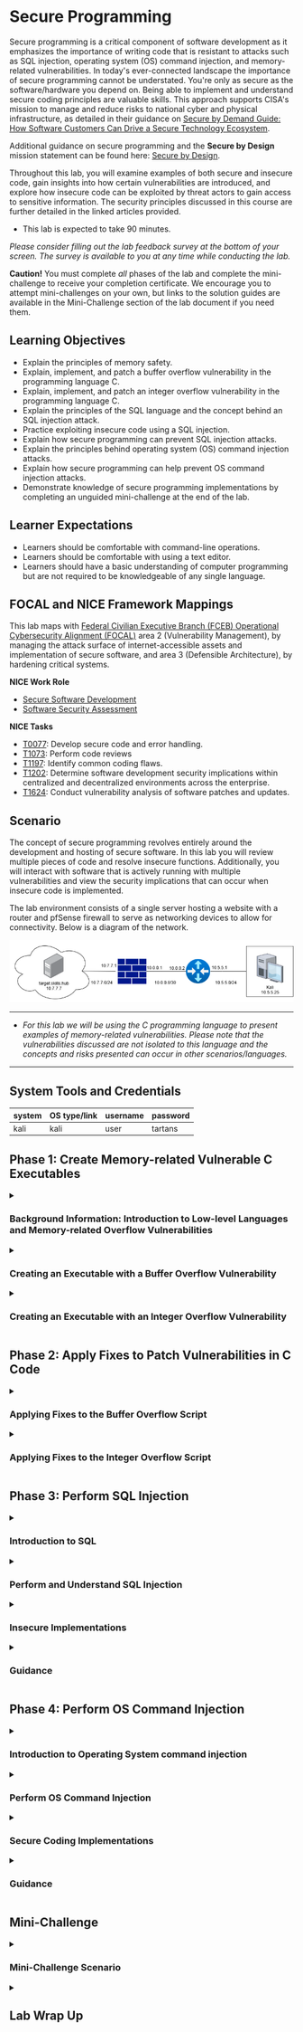 # Secure Programming

Secure programming is a critical component of software development as it emphasizes the importance of writing code that is resistant to attacks such as SQL injection, operating system (OS) command injection, and memory-related vulnerabilities. In today's ever-connected landscape the importance of secure programming cannot be understated. You're only as secure as the software/hardware you depend on. Being able to implement and understand secure coding principles are valuable skills. This approach supports CISA's mission to manage and reduce risks to national cyber and physical infrastructure, as detailed in their guidance on <a href="https://www.cisa.gov/resources-tools/resources/secure-demand-guide" target="_blank">Secure by Demand Guide: How Software Customers Can Drive a Secure Technology Ecosystem</a>.

Additional guidance on secure programming and the **Secure by Design** mission statement can be found here: <a href="https://www.cisa.gov/securebydesign" target="_blank">Secure by Design</a>.

Throughout this lab, you will examine examples of both secure and insecure code, gain insights into how certain vulnerabilities are introduced, and explore how insecure code can be exploited by threat actors to gain access to sensitive information. The security principles discussed in this course are further detailed in the linked articles provided.

- This lab is expected to take 90 minutes.

*Please consider filling out the lab feedback survey at the bottom of your screen. The survey is available to you at any time while conducting the lab.*

**Caution!** You must complete _all_ phases of the lab and complete the mini-challenge to receive your completion certificate. We encourage you to attempt mini-challenges on your own, but links to the solution guides are available in the Mini-Challenge section of the lab document if you need them.

## Learning Objectives

- Explain the principles of memory safety.
- Explain, implement, and patch a buffer overflow vulnerability in the programming language C.
- Explain, implement, and patch an integer overflow vulnerability in the programming language C.
- Explain the principles of the SQL language and the concept behind an SQL injection attack.
- Practice exploiting insecure code using a SQL injection.
- Explain how secure programming can prevent SQL injection attacks.
- Explain the principles behind operating system (OS) command injection attacks.
- Explain how secure programming can help prevent OS command injection attacks.
- Demonstrate knowledge of secure programming implementations by completing an unguided mini-challenge at the end of the lab.

## Learner Expectations

- Learners should be comfortable with command-line operations.
- Learners should be comfortable with using a text editor.
- Learners should have a basic understanding of computer programming but are not required to be knowledgeable of any single language.

## FOCAL and NICE Framework Mappings

This lab maps with <a href="https://www.cisa.gov/resources-tools/resources/federal-civilian-executive-branch-fceb-operational-cybersecurity-alignment-focal-plan" target="_blank">Federal Civilian Executive Branch (FCEB) Operational Cybersecurity Alignment (FOCAL)</a> area 2 (Vulnerability Management), by managing the attack surface of internet-accessible assets and implementation of secure software, and area 3 (Defensible Architecture), by hardening critical systems.

**NICE Work Role**

- <a href="https://niccs.cisa.gov/workforce-development/nice-framework" target="_blank">Secure Software Development</a>
- <a href="https://niccs.cisa.gov/workforce-development/nice-framework" target="_blank">Software Security Assessment</a>

**NICE Tasks**

- <a href="https://niccs.cisa.gov/workforce-development/nice-framework" target="_blank">T0077</a>: Develop secure code and error handling.
- <a href="https://niccs.cisa.gov/workforce-development/nice-framework" target="_blank">T1073</a>: Perform code reviews
- <a href="https://niccs.cisa.gov/workforce-development/nice-framework" target="_blank">T1197</a>: Identify common coding flaws.
- <a href="https://niccs.cisa.gov/workforce-development/nice-framework" target="_blank">T1202</a>: Determine software development security implications within centralized and decentralized environments across the enterprise.
- <a href="https://niccs.cisa.gov/workforce-development/nice-framework" target="_blank">T1624</a>: Conduct vulnerability analysis of software patches and updates.

<!-- cut -->

## Scenario

The concept of secure programming revolves entirely around the development and hosting of secure software. In this lab you will review multiple pieces of code and resolve insecure functions. Additionally, you will interact with software that is actively running with multiple vulnerabilities and view the security implications that can occur when insecure code is implemented.

The lab environment consists of a single server hosting a website with a router and pfSense firewall to serve as networking devices to allow for connectivity. Below is a diagram of the network.

![Secure Programming lab network diagram](./img/networkdiagram.png)

---

- _For this lab we will be using the C programming language to present examples of memory-related vulnerabilities. Please note that the vulnerabilities discussed are not isolated to this language and the concepts and risks presented can occur in other scenarios/languages._</div>

---

## System Tools and Credentials

| system | OS type/link |  username | password |
|--------|---------|-----------|----------|
| kali | kali | user | tartans|


## Phase 1: Create Memory-related Vulnerable C Executables


<details>
<summary>
<h3>Background Information: Introduction to Low-level Languages and Memory-related Overflow Vulnerabilities</h3>
</summary>
<p>

The next few sections will explain the core concepts of programming and the types of memory-related vulnerabilities before beginning the hands-on portion of the lab. You may skip these sections if you are already familiar with low-level programming languages and overflow-type vulnerabilities. The average read time for these sections is 10 minutes or less.

| &#128270; INFORMATION |
|---|

A low-level programming language is a type of programming language that provides `minimal abstraction` from a computer's hardware/architecture. This means that the code is written in a way that is not easily understood when read. This is because the syntax of the language is written in a way that closely resembles assembly or machine code. Commands or functions in low-level languages are structurally similar to the processor's instructions, which helps provide efficient processing. Because of this, some languages offer the ability to control and/or manipulate the underlying computer's hardware and resources during execution.

A key difference between low-level and high-level languages is their innate ability to manage machine memory during execution. Due to how low-level language code is processed and executed, it makes the developer responsible for memory management. This is a major contributing factor to how memory vulnerabilities are created and present in modern-day technologies.

The low-level programming language we will be using is the language of C. It was created in 1972 to support the development of operating systems and embedded systems. Despite it being created over 40 years ago, C is still widely used by developers as it has a rich ecosystem of operators and functions.

Because developers oversee managing an application's memory during execution, memory allocation can be optimized and precise. This also introduces the possibility of "bad code" that mismanages memory and creates vulnerabilities in software.

The two memory-related vulnerabilities covered in this lab are:

1. Buffer Overflow
2. Integer Overflow

<h4>Buffer Overflow Basics</h4>

| &#128270; INFORMATION |
|---|

A buffer overflow vulnerability takes advantage of how a program's buffer allocation is handled during execution to generate unexpected behavior.

In C, the buffer can be expressed as a continuous block of temporary storage for data that is processed by the program or script. During execution, various data types can be put into the buffer for temporary storage before being moved elsewhere.

In most programming languages, you will declare and use variables. Variables can hold a vast array of datatypes including, but not limited to, integers, strings, and lists.

To help explain it, here is a modern-day analogy:

Think of a buffer like a cup and data as water. The cup can hold water, but if you try to pour more water into the cup than it can hold, the water will overflow and spill onto the table. In C, when data "spills" out of a buffer, it can overwrite other important data in memory. 

Often the data that's being written is a variable used in the program and stored in the buffer. When variables are declared in C, they are usually declared with a value that declares its intended size and therefore how much data it should store in the buffer.

For example, the code `char name[10];` would create a variable named `name` with a `string` data type with an allocated size of 10 characters as indicated by the `[10]`. 

If you were to enter a string for the name variable that is greater than 10 characters, without any checks or protections in place, this would cause a buffer overflow due to the program trying to store more data than was allocated when initialized.

We mentioned briefly before that the buffer is a continuous block of data and it stores data during execution. Because of this, when a variable attempts to store more data than it is allocated, the data overflows and is attempted to be stored in the variable/location next to the one it was originally allocated. This is how a buffer overflow is performed.  

The structure of the buffer is unknown to attackers, and so the outcome of a successful buffer overflow attack cannot always be predicted. For example, say the location next to the one being attacked stores a return address and it is overwritten by a buffer overflow. This would cause the program to crash. 

When a buffer overflow occurs, there are a few possible outcomes:

1. A program crash
2. An unexpected behavior
3. A vulnerability that provides a method for exploitation and exposes sensitive data 

The very first Internet distributed malware, the <a href="https://en.wikipedia.org/wiki/Morris_worm" target="_blank">Morris Worm</a>, utilized a buffer overflow vulnerability. Other Common Vulnerabilities and Exposures (CVEs) involving buffer overflows can be viewed <a href="https://www.cve.org/CVERecord/SearchResults?query=buffer+overflow" target="_blank">here</a> and an advisory on buffer overflow attacks can be found <a href="https://www.cisa.gov/resources-tools/resources/secure-design-alert-eliminating-buffer-overflow-vulnerabilities" target="_blank">here</a>.


<h4>Integer Overflow</h4>

| &#128270; INFORMATION |
|---|

Integer overflow vulnerabilities are similar to buffer overflows but are implemented and possible for different reasons. 

When variables are initialized they are also declared with a specific data type, telling the program what type of data to store. Because of C's ability to allow for granular control of data, there are different datatypes that can be leveraged based on the size and type of data being stored. If a developer is trying to be memory-efficient, they would want to use the lowest sized data-type possible for any given scenario and reduce the overall amount of data being processed.

To help elaborate, if you had a program that acted as a calculator and another that acted as a clock, you wouldn’t want to use the same datatypes to store each type of data. A calculator could create an infinite set of small and large numbers, both positive and negative. A digital clock has a finite set of possible time values of maximum known sizes. Even if the current time was stored and calculated as seconds, the maximum size number the clock would need to be able to store is 86,400 for any given day.

So what happens when the value assigned to an integer-based variable surpasses or is outside the available range that is tied to that variable's datatype? That's when an integer overflow occurs.

For example, the code `int value = 10;` would create a variable named `value` with an `int` (integer) data type. An `int` indicates that the variable will be holding a whole number, with the numerical value of `10` being assigned to it. The default `int` datatype has a minimum and maximum value that can be assigned to it, ranging from `-2,147,483,648` to `2,147,483,647`, which corresponds to 2<sup>32</sup> bits in size. 

Let's say we attempt to assign the value `2,147,483,648` to that `int` datatype. Instead of throwing an error, the value will loop around to the opposite end of its range. In this example, if we were to print the value of the variable `value`, it would present the value `-2,147,483,648`.

This is the basis of an integer overflow, and it can produce issues similar to those generated from a buffer overflow. An example of a recent critical vulnerability due to integer overflows can be viewed <a href="https://www.cve.org/CVERecord?id=CVE-2024-8932" target="_blank">here</a>

These are only some of the vulnerabilities that can be present when creating programs, and many exploits have been known to originate from these simple concepts. Whenever creating code, the developer must always be conscientious of how others might try to take advantage of their programs and implement security measures to protect against such attempts.

</p>
</details>


<details>
<summary>
<h3>Creating an Executable with a Buffer Overflow Vulnerability</h3>
</summary>
<p>

1. Open the `kali` system console and login with the username `user` and the password `tartans`. Once logged in, double-click the Firefox icon from the Desktop.

2. (**kali**, **Firefox**) In Firefox, browse to the URL `https://skills.hub`. NOTE: If you see the page stating that the server is starting up, please a wait a minute or two for the site to initialize and refresh the page. 

3. (**kali**, **Firefox**) Once the page has loaded you should see a welcome page. In the navigation bar at the top, you will see a tab labeled `Hosted Files`. Click on it. You will find the files `buffer_overflow.c` and `integer_overflow.c` available for download. Click and download both. 

![Skills Hub Hosted Files](./img/s04-image1.png)

4. (**kali**) Minimize Firefox and open the Terminal by double-clicking the Terminal-Emulator icon from the Desktop.

5. (**kali**, **Terminal**) We will now move the downloaded files to the Desktop and then move to the Desktop directory. This can be done by running the following commands:

```bash 
mv /home/user/Downloads/*.c /home/user/Desktop/ 
```

The lab directions will use the text editor `VS Code`, or Visual Studio Code, to edit the C files. VS Code assists by highlighting potential errors and automation to make writing code easier. However, you are welcome to use any other editor currently available in the environment. 

6. (**kali**) Open VS Code by double-clicking the Visual Studio Code icon from the Desktop.

![VS Code screen](./img/s04-image2.png)

7. (**kali**, **VS Code**) We will be opening the directory `Desktop` in VS Code as that is where the files we will be editing will be located. You can do this by clicking on the `Open Folder` link currently showing on the open page, selecting the Desktop, and clicking `Select`. You could also click on the `File` tab in the taskbar at the top, and then select `Desktop`.

![Open Folder Desktop](./img/s04-image3.png)

*Note: If prompted whether or not to trust the authors of the files, choose `Yes, I trust the authors`*

8. (**kali**, **VS Code**) You should see the two downloaded files will now be present in the box located on the left of VS Code. Click on the file `buffer_overflow.c`.

![buffer_overflow.c - Desktop - VS Code](./img/s04-image4.png)

*Note that the directory structure is visible in the pane on the left, while the specific file being viewed is visible on the right. You can switch between files using the Explorer pane and each file viewed will receive its own tab on the right.*

You will be writing code to complete, compile, and execute this program file. The goal of the program is to prompt the user to enter the password for the user `Admin`. When entered, the program will check if the password entered matches the correct password that is stored. Its response will change depending on that comparison. You can enter each line/section as you go or copy the entire code block provided after step 13.

9.  (**kali**, **VS Code**, **buffer_overflow.c** ) On line 5 where the variable `password` is declared, insert the number 10 into the empty brackets. This will initialize the variable so that its size is allocated to store 10 characters. 
    
```c
char password[10]; 
```

10. (**kali**, **VS Code**, **buffer_overflow.c** ) On line 6 where the variable `correct_password` is declared, we will be writing the string to be stored as the correct password. Enter the string `password` where the empty quotes are(`""`).

```c
char correct_password[] = "password";
```

11.  (**kali**, **VS Code**, **buffer_overflow.c** ) On line 9 we will insert a print statement that will output a string to the user prompting them to enter the password for the user `Admin`.
 
```c
printf("Enter Admin password: ");
```

*Note that the line above should be indented once to line up with the text above it. VS Code may try to be helpful here by adding the closing double quotation mark and parenthesis, saving you a few keystrokes and ensuring you don't forget to add them.

12.  (**kali**, **VS Code**, **buffer_overflow.c** ) On line 10 we will insert a function that when executed will wait for the user to enter data. This will capture the input the user enters as the password and assign it to the variable `password`.

```c
scanf("%s", password);
```

*Note: Add an additional empty line below to separate this line from the line beginning with `if (strcmp`*

On line 12, there is an `if` statement that is being used to compare the values of the variables `password` and `correct_password`. If the user entered the correct matching password, it would execute the code assigning the value of `1` to the variable `is_authenticated`. If they do not match then it continues executing the script while ignoring that code block.

13.   (**kali**, **VS Code**, **buffer_overflow.c** ) on line 16, we will create an if-else statement that will check the value of the variable `is_authenticated`, which means that it is checking if the user entered the correct password or not. It will check the value of `is_authenticated` and if it has the value `0`, meaning authentication failed, it will print the response `Access denied`. If the value of `is_authenticated` is anything other than `0`, implying (but not guaranteeing) `1`, it will print the response `Access granted`. 

*Note that VS Code will again try to be helpful and allow you to autofill the variable name `is_authenticated` based on its previous use. It will also attempt to automatically indent where indentation is expected.*

```c
if (is_authenticated) {
    printf("Access granted!\n");
} else {
    printf("Access denied.\n");
}
```


When completed, your script should match what is shown below:

```c
#include <stdio.h>
#include <string.h>

int main() {
    char password[10];
    char correct_password[] = "password";
    int is_authenticated = 0;

    printf("Enter Admin password: ");
    scanf("%s", password);

    if (strcmp(correct_password,password) == 0) {
        is_authenticated = 1;
    }

    if (is_authenticated) {
        printf("Access granted!\n");
    } else {
        printf("Access denied.\n");
    }

    return 0;
}
```

14.  (**kali**, **VS Code**, **buffer_overflow.c** ) Click `File` from the top menu bar, then click `Save` to save your changes. 

15.  (**kali**, **Terminal** ) Back in the open Terminal, you should still be located in the `Desktop` directory. Next you will compile the C program into an executable file with the name `buffer_vuln`. This can be done with the following bash command:

```bash
gcc -o buffer_vuln buffer_overflow.c
```

| &#128270; INFORMATION |
|---|
|_The gcc (GNU Compiler Collection) tool compiles .c files by transforming the written C code into machine code. This process includes multiple stages, including preprocessing, compilation, assembly, and linking, which ultimately ends with the production of an executable file that can be run on the target system. This process allows programmers to convert source code into a format that the computer's hardware can understand and execute._</div>_ |

If your code has any errors that prevent it from being compiled, the output will point you to the issue and line of the error.

![Output of previous command](./img/s04-image5.png)

On the Desktop, you should now see the file `buffer_vuln`.

![buffer_vuln Desktop icon](./img/s04-image6.png)

16.   (**kali**, **Terminal** ) We will now run the new executable to see how it behaves. Run the executable with the command: 

```bash
./buffer_vuln
```

17.  (**kali**, **Terminal** ) You should see a prompt asking you to enter a password for the user `Admin`, which matches what we wrote into the program. Enter the password `testing`. You should get a response that it failed, which is correct behavior. Re-run the executable and this time enter the correct password, `password`. You should see that it succeeds, which again is correct behavior. 

![Enter Admin Password](./img/s04-image7.png)

Now we'll run it again, but this time with the intention of trying to perform a Buffer Overflow to see how it responds. 

18.  (**kali**, **Terminal** ) Run the executable and when prompted, enter the string: `aaaaaaaaaaaa` (Note that you are entering 12 characters, though the string entered does not matter). Despite this not being the accepted password, you should see that it succeeds, and access is granted.

![Enter Admin Password Access Granted](./img/s04-image8.png)

We mentioned before that C stores data in the buffer and a buffer overflow attempts to write more data than allocated into a variable to write the data into the location next to it.

Let's walk through the problem:

 - In this script, the data input by the user is intended for the variable `password` which has been allocated a maximum size of 10 characters.
 - In the next line, the variable `is_authenticated` is declared and assigned the value 0.
   - The value that is stored in this variable is intended to reference to whether or not the correct password was entered.
   - If the wrong password is entered, the value remains 0.
   - If the correct password is entered, the value is changed to a 1.
 - The `if` statement at line 16 plainly states "If the value is 0, password authentication failed. If it's any other value, the password authentication passes" because, in theory, the value should not change unless the password was correct. 

However, a vulnerability exists due to the functionality used to read the user's input, combined with the fact that there are no safeguards to check whether the input was valid, i.e. a 10-character, maximum-length string.


The function `scanf` can be useful, but it can be less secure than other functions available because it does not check the size of the input against the allocated size of the variable it is writing to by default. This is a bad practice and should be corrected.

Due to how C structures its buffer during execution, it turns out that the variable `is_authenticated` is located next to the variable `password`. When the buffer overflow occurs the excess data that can't be stored in `password` "leaks" and is written into the location of the variable `is_authenticated`. As the script continues its execution, the value of `is_authenticated` is altered. Since the authentication check in the script is only checking if the value of `is_authenticated` is not 0, the authentication check passes. This is just a small example of how insecure code can lead to larger vulnerabilities and risks to the underlying platforms and systems.

To help explain the process occurring above, we will add a print statement at the end of the script to have the program show what is happening to the `is_authenticated` variable. 

19. (**kali**, **VS Code**, **buffer_overflow.c** ) Insert the following print statement **after** the if-else statement, but **before** the return statement.

```c
printf("\nis_authenticated value: %d\n", is_authenticated);
```

The updated script should look like this

```c
#include <stdio.h>
#include <string.h>

int main() {
    char password[10];
    char correct_password[] = "password";
    int is_authenticated = 0;

    printf("Enter Admin password: ");
    scanf("%s", password);

    if (strcmp(correct_password,password) == 0) {
        is_authenticated = 1;
    }

    if (is_authenticated) {
        printf("Access granted!\n");
    } else {
        printf("Access denied.\n");
    }

    printf("\nis_authenticated value: %d\n", is_authenticated);

    return 0;
}
```

20. (**kali**, **Terminal** ) Go back to terminal and run the following command to compile the executable.

```bash
gcc -o buffer_auth_chk buffer_overflow.c
```

21.  (**kali**, **Terminal** ) Now run the new executable

```bash
./buffer_auth_chk
```

When it prompts for the password, use the same format as before: 12 characters but the characters chosen do not matter. 

In the output, you should see the newly created print line and the value that is printed is a larger than expected positive number. This is the outcome of the buffer overflow vulnerability. Why does this value cause the check to pass? This occurs due to how the if statement is performing the check.

The `if` statement at line 16 performs a basic check on the value of the variable `is_authenticated`, but due to how numbers are processed, this if statement can pass on incorrect values. 

An if statements basic functionality is to check a condition and return a Boolean value (True or False). If the condition returns *True*, it executes the associated code block, but if returns *False*, then it skips it. 

In most programming languages, the number `0` is interpretted as the Boolean value `False` with the value `1` read as the Boolean value `True`. This is also valid in C, although the caveat to that is that in C,  **any number other than 0 is read as the Boolean value True**. 

So the if statement is checking for the value of `is_authenticated` and so if the value is 0, the password authentication fails, but if it's any other number, it passes.

1.  (**kali**, **VS Code**, **buffer_overflow.c** ) Comment out the print line you just implemented in the `buffer_overflow.c` as it will not be required moving forward. You can comment it out by putting the characters `//` at the front of the line. It would look like this:

```c
//printf("\nis_authenticated value: %d\n", is_authenticated);
```

We'll return to this code and fix the insecurities in the next phase.

</p>
</details>


<details>
<summary>
<h3>Creating an Executable with an Integer Overflow Vulnerability</h3>
</summary>
<p>

1. (**kali**, **VS Code**) Now we will begin working with the other C script you downloaded. Click on the file `integer_overflow.c` from the Explorer pane on the left side of VS Code.

You will write code to complete, compile, and execute this file. When completed, this script will simulate selling tickets to a concert. The user will enter the number of tickets they want and then it will output the final cost. 


2. (**kali**, **VS Code**, **integer_overflow.c** ) On line 12, we will insert a function that will wait for the user to enter data. This will capture the input the user enters as the number of tickets to purchase and assign it to the variable `num_tickets`. Please insert the following into the code file:

```c
scanf("%d", &num_tickets);
```

3. (**kali**, **VS Code**, **integer_overflow.c** ) On line 14, we will insert a line that will assign the value `1250` to the variable `price_per_ticket` as it is indicated in the print statement. 

```c
price_per_ticket = 1250;
```

*Note: Add an additional empty line below to separate this line from the line below.

4. (**kali**, **VS Code**, **integer_overflow.c** ) On line 16, we will insert a line that will multiply the variable `num_tickets` and `price_per_ticket`, which will calculate the total cost of the purchase and assign the value to the variable `total_cost`. 

```c
total_cost = num_tickets * price_per_ticket;
```

*Note: Add an additional empty line below to separate this line from the line below.

When completed, your script should match what is shown below:

```c
#include <stdio.h>
#include <limits.h>

int main() {
    int num_tickets;
    int price_per_ticket;
    int total_cost;

    printf("Hello, we are selling tickets for the upcoming private concert.\n");
    printf("We currently have tickets available and they are priced at $1250.\n");
    printf("How many would you like to buy? ");
    scanf("%d", &num_tickets);
    
    price_per_ticket = 1250;

    total_cost = num_tickets * price_per_ticket;

    printf("Your total cost today comes out to:\t$%d\n", total_cost);
    return 0;
}
```

5. (**kali**, **VS Code**, **integer_overflow.c** ) Click `File` from the top menu bar, then click `Save` to save your changes.

6. (**kali**, **Terminal** ) Back in the open Terminal, you should still be working in the `Desktop` directory. We will compile the C program using the same method as before, but this time with the name `integer_vuln`. This can be done with the following bash command

```bash
gcc -o integer_vuln integer_overflow.c
```

7. (**kali**, **Terminal** ) You should now see the file `integer_vuln` on the Desktop. Run the executable with the command:

```bash
./integer_vuln
```

8. You should see multiple lines printed explaining tickets are for sale and they are priced at $1250 each. You should be prompted to enter the number of tickets you want to purchase, enter the value `5`. You should get a response that the total comes out to $6250, which is correct.

![Results of running ./integer_vuln](./img/s04-image9.png)

9. Now let's run it again, but with the intention of causing an integer overflow. Run the executable and when prompted, enter the amount `999999999999999` (fifteen 9's).
You should see that the response will state that the total cost is `$-1,858,274,530`. 

![Results of ./integer_vuln after integer overflow](./img/s04-image29.png)

| &#128736; Roll Over Concept |
|---|
|_We discussed before that there are different datatypes available in C, and each datatype can hold a specified amount of data. When the variable is given a value that surpasses the amount it can hold signified by its datatype, the value "rolls over". To better understand, let's go over how a "roll over" could occur to an int data type._|

![C Int Data Type values](./img/s04_c_int_roll_over.png)

The above diagram represents the range of values that a C integer data type can hold. The range goes from the negative value of `-2,147,483,648` to the positive value of `2,147,483,647`. 

Now, say we created the variable `counter` as an int data type and assigned it the max positive int value `2147483647`. The "roll over" would occur if we tried to add to the variable `counter` as it would be trying to assign a value to the variable that is higher than the int data type can hold. So if we were to add 1 and print the `counter` variables value, the output would print the value `-2147483648`. 

Here is the C code if you would like to test it yourself.

```c
#include <stdio.h>
#include <limits.h>

int main() {
    int counter = 2147483647;
    printf("Counter Value: %d\n",counter);
    counter += 1;
    printf("New Counter Value: %d\n",counter);

    return 0;
}
```

   1. Save the code to a file named: `int-roll-over.c`, 
   2. Compile with the bash command: `gcc -o int_roll_over int-roll-over.c`
   3. Run the newly created executable with the bash command: `./int_roll_over`

The above example showed how the 'roll over' concept works on the int data type, but a roll over can occur to any integer data type because they each have their own range. <a href="https://www.gnu.org/software/gnu-c-manual/gnu-c-manual.html#Data-Types" target="_blank">Here is the official C documentation</a> that lists the range of values for all C integer data types.


In the script we just ran, we declared the variables `num_tickets`, `price_per_ticket`, and `total_cost` as type `int`. The minimum and maximum value an int can hold ranges from `-2,147,483,648` to `2,147,483,647`. Because of this, when we entered a number outside of the accepted range it rolled over. The value that was assigned to `num_tickets` was about -1,530,494,977 after rolling over several times (over 116,000 times to be exact). That value then manipulated what the final cost would be, resulting in yet another negative number due to it also rolling numerous times. 

This is a basic example of how an integer overflow vulnerability can be leveraged to create a response that was not intended. 

Once again, we'll return to this code and fix the insecurities in the next phase.

#### Grading Check

(**kali**, **Firefox**) To check your work, browse to the grading page at `https://skills.hub/lab/tasks` or `(https://10.5.5.5/lab/tasks)`. Click the `Submit/Re-Grade Tasks` button to trigger the grading checks. Refresh the results after a few moments to see your results.

These two checks will verify that you were able to successfully complete the C programs and compile them with the vulnerabilities present.

![Grading page tasks](./img/s04-image14.png)

Grading Check 1: Finish, compile, and execute a C program that has a buffer overflow vulnerability present. (C executable should be named 'buffer_vuln' and in the directory '/home/user/Desktop')
 - Additional code was inserted correctly to finish script.
 - Script was compiled and written as "buffer_vuln" and is present on the Desktop.

Grading Check 2: Finish, compile, and execute a C program that has an integer overflow vulnerability present. (C executable should be named 'integer_vuln' and in the directory '/home/user/Desktop')
 - Provided code was inserted correctly to finish script.
 - Script was compiled and written as "integer_vuln" and is present on the Desktop.

`Copy the token or flag strings to the corresponding question submission field to receive credit.`

`You should complete all phase 1 tasks before moving on to phase 2.`

</p>
</details>


## Phase 2: Apply Fixes to Patch Vulnerabilities in C Code

<details>
<summary>
<h3>Applying Fixes to the Buffer Overflow Script</h3>
</summary>
<p>

1. (**kali**, **VS Code**) With VS Code still open, re-open the file buffer_overflow.c.
   
2. (**kali**, **VS Code**, **buffer_overflow.c** ) On line 10 where the `scanf` function is, we will replace it with the line below. This will change the functionality so that instead of reading all data entered, it will read up to the max amount of data that was allocated to the password variable.

```c
fgets(password, sizeof(password), stdin);
```

3. (**kali**, **VS Code**, **buffer_overflow.c** ) On line 11, we will add the following line that will remove the ending newline character. This is added because the `fgets` function adds a newline character (`\n`) to the end of the data read in. Additionally our `correct_password` doesn't end with a newline character, so we will need to remove it to ensure a correct comparison is performed.

```c
password[strcspn(password, "\n")] = 0;
```

When completed, your code should look like this:

```c
#include <stdio.h>
#include <string.h>

int main() {
    char password[10];
    char correct_password[] = "password";
    int is_authenticated = 0;

    printf("Enter Admin password: ");
    fgets(password, sizeof(password), stdin);
    password[strcspn(password, "\n")] = 0;

    if (strcmp(correct_password,password) == 0) {
        is_authenticated = 1;
    }

    if (is_authenticated) {
        printf("Access granted!\n");
    } else {
        printf("Access denied.\n");
    }
    
    //printf("\nis_authenticated value: %d\n", is_authenticated);

    return 0;
}
```

3. (**kali**, **VS Code**, **buffer_overflow.c** ) Save the updates to your file as before.

4. (**kali**, **Terminal** ) Back in the open Terminal, you should still be working in the `Desktop` directory. Re-compile the C program but change the output file name to `buffer_patched`. This can be done with the following bash command:

```bash
gcc -o buffer_patched buffer_overflow.c
```

5. (**kali**, **Terminal** ) You should now see the file `buffer_patched`. We will now run it to see how it acts. Run the executable with the command:

```bash
./buffer_patched
```

6. (**kali**, **Terminal** ) You can test the program with the correct and incorrect passwords to see that the basic functionality has not changed. Next, try to enter the same value that we used previously to create the buffer overflow, `aaaaaaaaaaaa`.

![Result of running command with correct and incorrect password](./img/s04-image11.png)

You should see the response is now `Access denied`. 

If you would like to test the new code and view the value of `is_authenticated`. Follow these steps: 
   1.  Uncomment the last print line in `buffer_overflow.c`
   2. Compile using the bash command: `gcc -o buffer_auth_check buffer_overflow.c`
   3. Run executable with the bash command: `./buffer_auth_check`

</p>
</details>

<details>
<summary>
<h3>Applying Fixes to the Integer Overflow Script</h3>
</summary>
<p>

1. (**kali**, **VS Code**) With VS Code still open, re-open the file integer_overflow.c.

2. (**kali**, **VS Code**, **integer_overflow.c** ) On line 16, we will be inserting an `if` statement that does some calculations to check if the number entered is a valid number that can be assigned to an int datatype.

```c
if (price_per_ticket > INT_MAX / num_tickets) {
    int maxTickets = INT_MAX / price_per_ticket;
    printf("Too many tickets entered. Max number of tickets that can be bought at once is %d",maxTickets-1);
    return 0;
}
```

Your script should look like this

```c
#include <stdio.h>
#include <limits.h>

int main() {
    int num_tickets;
    int price_per_ticket;
    int total_cost;

    printf("Hello!\nWe are selling tickets for the upcoming private concert.\n");
    printf("Tickets are currently priced at $1000000 a ticket.\n\n");
    printf("How many would you like to buy?\n");
    scanf("%d", &num_tickets);

    price_per_ticket = 1250;

    if (price_per_ticket > INT_MAX / num_tickets) {
        int maxTickets = INT_MAX / price_per_ticket;
        printf("Too many tickets entered. Max number of tickets that can be bought at once is %d",maxTickets-1);
        return 0;
    }
    total_cost = num_tickets * price_per_ticket;
    
    printf("\nYour total cost today comes out to:\t$%u\n", total_cost);
    return 0;
}
```

The variable `INT_MAX` is a constant that is available in C and holds the max value that an int datatype can hold. In the `if` statement's condition, we are checking if the price per ticket is greater than the value returned by dividing INT_MAX by the entered number of tickets. By doing this, we are effectively doing the opposite of calculating the total. 

If the result of that division is a number greater than 1250, then that means the result of multiplying the entered tickets by the price would create an integer overflow. 

The code within the `if` statement will then calculate the max number of tickets a user can purchase and still have the total cost be a valid int value. From there, it will print a statement to the user stating that too many tickets were entered and tell them the max number of tickets that can be purchased. Afterwards, it will exit.

3. (**kali**, **VS Code**, **integer_overflow.c** ) Save the updates to your file as before.

4. (**kali**, **Terminal**) Re-compile the C program, but output it with the name `integer_patched`. This can be done with the following bash command:

```bash
gcc -o integer_patched integer_overflow.c
```

5. (**kali**, **Terminal**) `integer_patched` will now be present on the Desktop. Run the executable with the command: 

```bash
./integer_patched
```

6. (**kali**, **Terminal**) You can test it with different values and see that the basic functionality has not changed. Try to enter the same value we entered previously to trigger the integer overflow, `999999999999999`.

![Result of running ./integer_patched](./img/s04-image12.png)

You should see that it now responds with the new response stating that too many tickets have been entered and states the maximum number of tickets that can be purchased. The safeguards we implemented now help in preventing an integer overflow vulnerability.


#### Grading Check

(**kali**, **Firefox**) To check your work, browse to the grading page at `https://skills.hub/lab/tasks` or `(https://10.5.5.5/lab/tasks)`. Click the `Submit/Re-Grade Tasks` button to trigger the grading checks. Refresh the results after a few moments to see your results.

These two checks will verify that you were able to successfully edit the C programs and compile them with the vulnerabilities patched.

![Grading checks](./img/s04-image13.png)

Grading Check 3: Finish, compile, and execute a C program so that the buffer overflow vulnerabilities are patched. (C executable should be named 'buffer_patched' and in the directory '/home/user/Desktop')
 - Provided code was inserted correctly to fix the script.
 - Script was compiled and written as "buffer_patched" and is present on the Desktop.

Grading Check 4: Finish, compile, and execute a C program so that the integer overflow vulnerabilities are patched. (C executable should be named 'integer_patched' and in the directory '/home/user/Desktop')
 - Provided code was inserted correctly to fix the script.
 - Script was compiled and written as "integer_patched" and is present on the Desktop.

`Copy the token or flag strings to the corresponding question submission field to receive credit.`

`You should complete all phase 2 tasks before moving on to phase 3.`

</p>
</details>

## Phase 3: Perform SQL Injection

<details>
<summary>
<h3>Introduction to SQL</h3>
</summary>
<p>

| &#128270; INFORMATION |
|---|

SQL stands for Standard Query Language, and it was created to interact with databases. Databases are a collection of data that is often organized systematically using tables, where SQL acts as an interpreter to send commands and perform the associated actions to the database. SQL is used in nearly any and every industry as it provides a unique and critical functionality that is needed in most environments.

Some real-world examples of SQL-enabled database usage might be storing patient records or in E-commerce sites to maintain inventories. Several websites use some form of SQL database to store their data. It is a vital functionality that supports the operation of many organizations.

Some of the basic actions that can be performed using SQL are:
- Adding data
- Retrieving data
- Updating data
- Removing data
- Creating new structures or formats of data

Databases can be configured to store data with different formats or schemas, and they can be tailored to provide information in the way that is the most beneficial. Databases are structured into tables. Each table in a database is often labeled or named specifically to indicate what kind of information it contains. Additionally, each table is configured with columns and rows where a row represents a singular record, and the columns represent the specific datatypes and attributes.

For example:

When creating a database for a grocery store, if we wanted to store information about items sold we could then create a table named `Bakery` in that database. In that table, we will store information about all items sold in the bakery. Each row in the table would represent a record that contains the relevant information about an item being sold in the bakery. Perhaps there are records for `bread`, `bagel`, or `doughnuts`. Each column in our table would then represent a specific attribute. Each record has their own value for these attributes, such as `price` or `quantity`, and a tag noting whether the item is running low as `restock`.

If anyone wants to view information about items being sold in the bakery, they can reference this specific table in the database to gather the information they need. Below is a visual representation of what the table would look like:

<h5><u>Bakery</u></h5>

|item|price|quantity|restock|
|---|---|---|---|
|**bread**|3.99|20|no|
|**bagels**|5.99|35|no|
|**doughnuts**|.99|6|yes|


<h4>Querying the Database</h4>

When users want to interact with their data, they can craft SQL queries to be extremely precise and return all records from the database that matches their query.

SQL queries use a combination of SQL keywords to make distinctions about what data to retrieve, add, or remove. Below is the basic query structure where the words  surrounded with a `**` indicate the details specific to the database/table.

```sql
SELECT **column-name** FROM **table** WHERE **condition**;
```

This structure allows for the user to craft queries against the entire table and return only the results that match the parameters supplied. It is possible to return entire rows or specific values that are present in either rows or columns. 

For example, let's say we wanted to query our Bakery table and retrieve all records where the price is more than 3 dollars. We could achieve that with this query:

```SQL
SELECT * FROM Bakery WHERE price>3;
```

Which would return the records for both `bread` and `bagels`.

Additionally, if we wanted to get only the names of products that we need to restock, we could use the following query:

```SQL
SELECT item FROM Bakery WHERE need-restock=true;
```

Once executed, this would only return the item `doughnuts`.

SQL can group, order, and join data tables together to create more complex data returns. For more information on SQL queries, check out this <a href="https://gist.github.com/bradtraversy/c831baaad44343cc945e76c2e30927b3" target="_blank">GitHub Cheat Sheet</a>

<h4>SQL Injection Vulnerabilities</h4>

Because of its popularity and the type of data it can access, threat actors often search for SQL injection vulnerabilities within websites. When exploited, attackers can sometimes retrieve sensitive data that is private and not intended to be accessible. 

For example:

Banks allow users to sign up for accounts and their services. When users sign up, they provide personal information such as their full name, date of birth, social security number, address, etc. Additionally, they will enter unique credentials that will be used as their username and password. This information is stored in a database somewhere and is linked to that specific user's account.
SQL is often used for authentication purposes to check credentials passed during login and provide a response that will determine the login attempt’s success..
If an attacker was able to manipulate the SQL query occurring in the background to alter the response from the website's database, they could cause unintended effects.

SQL injection vulnerabilities are birthed from insecure code and poor website design. SQL injection is still listed as part of the <a href="https://owasp.org/www-project-top-ten/" target="_blank">OWASP Top Ten</a>. The best methods to prevent SQL injection attacks are to validate and sanitize user inputs to remove or reject special characters that might invoke specific SQL commands, and by using prepared statements that eliminate a user's ability to manipulate the queries being made.

</p>
</details>


<details>
<summary>
<h3>Perform and Understand SQL Injection</h3>
</summary>
<p>

During this section you will be interacting with a website that presents information about a fictional company. You will be analyzing the website to gather information to perform a SQL injection to retrieve sensitive information that should not be accessible.

1. (**kali**, **Firefox**) In a new Firefox tab browse to the URL `http://target.skills.hub`. You should be greeted with a home screen that has some information regarding the pages available.

![Lab Home Page](./img/s04-image15.png)

2. (**kali**, **Firefox**, **target.skills.hub**) Click on the `Lab Home` tab at the top and it will bring you to the home page for the tasks you will perform during this phase. Here you can read about the fictional company by reviewing the two available links. 

3. (**kali**, **Firefox**, **target.skills.hub**) Click on the `Employee Directory` tab at the top of the page.

![Employee Directory](./img/s04-image16.png)

4. (**kali**, **Firefox**, **target.skills.hub/lab/search**) On the page you should see a search bar and message stating you can search for agents that work at the company. 

SQL injections generally require some form of input from the user that will be used to query the database. This search bar is no exception.

5. (**kali**, **Firefox**, **target.skills.hub/lab/search**) To start, click 'Search' without entering anything into the text box. 

You should see that an empty search returns all agents and their information. Under the hood, this request auto-populates an asterisk (`*`) into the search bar. Using an asterisk in a SQL query returns all information for each record.

6. (**kali**, **Firefox**, **target.skills.hub/lab/search**) Right-click on the page, and select `view page source` from the dropdown. 

![Right click View Page Source](./img/s04-image17.png)

Viewing the page source shows the code that is being used in the current page. In some cases, this code can contain information regarding the website and offer insight into its functionality.

7. (**kali**, **Firefox**, **target.skills.hub/lab/search**) Find the HTML comment 
(\<\!-- -->) on or around line 58. Within it there is a message stating that the database being used on this page is a SQLite3 database. You may now close this tab of the browser and return to the Employee Directory tab.

There are different types of SQL databases that can be used. While their main functionality is similar, they can each provide their own unique structure for different purposes. 

8. (**kali**, **Firefox**, **target.skills.hub/lab/search**) Run another search, but this time search for agents who focus on education. Enter the string `Education` in the search bar and click "Search". You should now see results where the Business Type is listed as "Education".

Like we mentioned, the ability behind performing a SQL injection attack is that the input being entered by a user is getting passed directly to a SQL query. You could assume that the query being executed after searching is similar to the following:

```sql
SELECT * FROM **table** WHERE **columns** LIKE **%search_string%**
```

`LIKE` is a keyword used in SQL to attempt to query a column value and search for a substring within that value. When performing this type of query, the character `%` acts as a wildcard (similar to `*` in the bash terminal).

> **FOR EXAMPLE:**<br>
> Say we wanted to query a table labeled `Users` and find all users that use a `gmail.com` account, we could do that running the following query:
> ```sql
> SELECT * FROM Users WHERE email LIKE '%@gmail.com';
> ```
> The `%` acts as a wildcard because it does not matter what their email name is prior to the `@` sign, we only want records where the email ends with `@gmail.com`.


1. (**kali**, **Firefox**, **target.skills.hub/lab/search**) Insert the following string to attempt a simple SQL injection attack. This string is the de facto test for whether a field is vulnerable to SQL injection. The entry presents an OR statement to the SQL statement and since 1=1 is always TRUE, the entire statement will be evaluated as TRUE, returning whatever information might be requested. If the site is running proper SQL input validation or prepared statements, this entry would produce no response.

```sql
*' or 1=1 --'
```

You should get a response that an exception has occurred. The response also states that it was unable to process the query.

![Exception occurred during search](./img/s04-image18.png)

This is an indicator that the search bar is vulnerable, because if it was correctly validating the input, it would state that there were no results. Instead we were able to manipulate the query and cause it to fail.

To perform any action on a table, you must know the table name as well as its column attributes you want to query. First, figure out the layout of the database, its tables, and the attributes that make up the table.

We've found that the implemented database is SQLite3, and SQLite3 has a built-in table labeled `sqlite_master` that stores information about all the tables present in the database as well as their attributes. 

10. (**kali**, **Firefox**, **target.skills.hub/lab/search**) Perform a search using the following string:

```sql
* from sqlite_master where type='table'--'  
```

![Search using SQL string](./img/s04-image19.png)

You should see in the output that there are two tables present in the database being referenced: `Employees` and `EmployeePrivateData`. The `Employees` table holds all the information for each agent that is presented through the search bar, and the `EmployeePrivateData` holds sensitive information about each agent that is not publicly available. That will be the target.
 
11. (**kali**, **Firefox**, **target.skills.hub/lab/search**) Now that we know the structure of the database, we can craft a SQL injection to retrieve data from the `EmployeePrivateData` table. Perform a search using the following string:

```sql
* from EmployeePrivateData union select id,firstname,lastname,address,price from Employees--'
```

![Result of SQL search string](./img/s04-image20.png)

Now you have access to the private information of every agent who works for this company.

This is just a basic example of how insecure code can potentially allow sensitive information to become accessible and put private information at risk of exposure and malicious use.

</p>
</details>

<details>
<summary>
<h3>Insecure Implementations</h3>
</summary>
<p>

| &#128270; INFORMATION |
|---|

SQL injection vulnerabilities are not isolated to a singular programming language. They can be present in any language that is used to access and manipulate a database using SQL.

The website where we performed the attack does not perform any type of input validation.

Instead, it was inserting the user's search string entry directly into the SQL query, which allowed us to perform enumeration of the database structure and recover sensitive data.

Here is an example implementation that was written in the language C# that creates an unintentional SQL injection vulnerability.

```c#
string query = "select * from \"User\" where \"FirstName\" = '" + model.Search + "' or \"LastName\" = '" + model.Search + "'";
using (NpgsqlCommand cmd = new NpgsqlCommand(query))
{
    cmd.Connection = con;
    con.Open(); 

    using (NpgsqlDataReader dr = cmd.ExecuteReader())
    {
        while (dr.Read())
        {
            users.Add(new User
            {
                Id = dr["Id"].ToString(),
                Username = dr["Username"].ToString(),
                Password = dr["Password"].ToString(),
                FirstName = dr["FirstName"].ToString(),
                LastName = dr["LastName"].ToString(),
                Email = dr["Email"].ToString(),
                RoleId = Convert.ToInt32(dr["RoleId"])
            });
        }
    }
}
```

You don't need to fully understand the code, but if you look at the first line with `string query`, you can see that it is creating the query and concatenating the strings entered from the search indicated by the variable `model.Search`.


Another example can be viewed here, where a PHP script is vulnerable to SQL injection.

```php
<?php
$offset = $_GET['offset']; // beware, no input validation!
$query  = "SELECT id, name FROM products ORDER BY name LIMIT 20 OFFSET $offset;";
$result = pg_query($conn, $query);
?>
```

Look at the variable `$query`. It is being assigned a string that contains the query to be run, and it is being directly concatenated with user input without first being validated. 

</p>
</details>


<details>
<summary>
<h3>Guidance</h3>
</summary>
<p>

| &#128270; INFORMATION |
|---|

To mitigate the chances of implementing a SQL injection vulnerability, the developer should attempt to follow the "Secure by Design" approach and follow the concepts discussed <a href="https://www.cisa.gov/sites/default/files/2024-03/SbD%20Alert%20-%20Eliminating%20SQL%20Injection%20Vulnerabilities%20in%20Software_508c.pdf" target="_blank">here</a>.

Developers should use parameterized queries with prepared statements to separate SQL code from user-supplied data to prevent this class of vulnerability. This separation ensures the system treats user input as data and not executable code, thereby eliminating the risk of malicious user input being interpreted as a SQL statement

Below is an example piece of Python code that utilizes parameterized code to prevent SQL injections:

```python
import sqlite3

def execute_sql_query(user_input):
    # Use parameterized query to prevent SQL injection
    query = "SELECT * FROM users WHERE username = ?"
    connection = sqlite3.connect("database.db")
    cursor = connection.cursor()
    cursor.execute(query, (user_input,))
    result = cursor.fetchall()
    connection.close()

    return result
```

#### Grading Check

(**kali**, **Firefox**) To check your work, browse to the grading page at `https://skills.hub/lab/tasks` or `(https://10.5.5.5/lab/tasks)`. Click the `Submit/Re-Grade Tasks` button to trigger the grading check. Refresh the results after a few moments to see your results.

This check will verify that you were able to successfully trigger a SQL injection on the vulnerable page present on the website.

![Grading Check](./img/s04-image21.png)

Grading Check 5: Successfully perform SQL injection on the Employee Directory 'search' page to retrieve sensitive data.
 - Analyze web page to gather information to help generate SQL injection.
 - Retrieve sensitive information with a successful SQL injection


`Copy the token or flag strings to the corresponding question submission field to receive credit.`

`You should complete all phase 3 tasks before moving on to phase 4.`

</p>
</details>

## Phase 4: Perform OS Command Injection

<details>
<summary>
<h3>Introduction to Operating System command injection</h3>
</summary>
<p>

Operating System command injection, or OS command injection, is exactly what it sounds like. It is when there is a vulnerability on a website or other software that allows a user to enter data, bypass the expected behavior, and execute commands directly on the underlying host- operating system.

The cause of OS command injection vulnerabilities is like SQL injection where user input is not validated or sanitized. The input is directly concatenated with a pre-determined command string and is executed on the underlying host.

This vulnerability is not platform or OS- specific. This type of vulnerability provides attackers with endless opportunities to perform all kinds of malicious acts such as backdoors, installing malware, or just retrieving sensitive information.

</p>
</details>

<details>
<summary>
<h3>Perform OS Command Injection</h3>
</summary>
<p>

During this section, you will be interacting with a website that presents information about a fictional company. You will be analyzing the website to gather information to perform an OS command injection to retrieve sensitive information that should not be accessible.

1. (**kali**, **Firefox**, **target.skills.hub**) Return to the target website and click on the `Lab Home` tab, and then click on the `About Us` tab.

![About Us](./img/s04-image22.png)

You should see some background information about the company, as well as a side panel that has other tabs. 

2. (**kali**, **Firefox**, **target.skills.hub**) Click on the `Benefits` tab.

3. (**kali**, **Firefox**, **target.skills.hub**) You should see now that the page is presenting information regarding benefits. Feel free to check out the last page `Contact Us`.

In the website URL, you should see that the parameter `filename` is being passed and points to a text file named "contact_us.txt". You should also see the value assigned to it changes if you navigate to the various About Us pages.

The site may be vulnerable to an OS command injection if the filename is being fed directly into a command through the browser request. 

4. (**kali**, **Firefox**, **target.skills.hub**) Let's attempt to concatenate some commands after the filename to see if they'll execute. Enter the following into the URL

```
http://target.skills.hub/lab/info/about-us?filename=background.txt;ver;cmd /c ver;
```

The commands `ver` and `cmd /c ver` are Windows commands that would return information about the underlying operating system. Since there was no output, it's safe to assume the hosting server is not running Windows.

5. (**kali**, **Firefox**, **target.skills.hub**) Try to pass a Linux-based command. Enter the following into the URL:

```
http://target.skills.hub/lab/info/about-us?filename=background.txt;uname -a;
```

Scroll down to the very bottom of the page and you should see the following:

![New output at bottom of page](./img/s04-image23.png)

At the bottom of the page new output is printed, and it states some information about the underlying host. Now we just need to continue crafting our commands to retrieve more information from this type of operating system.

6. (**kali**, **Firefox**, **target.skills.hub**) Enter the following URL to get a list of files present in the directory where the commands are executing.

```
http://target.skills.hub/lab/info/about-us?filename=background.txt;ls -l;
```

You should see there are a handful of files, but the target is the directory `creds`. 

![Directory creds](./img/s04-image24.png)

7. (**kali**, **Firefox**, **target.skills.hub**) Enter the following URL to get a list of files present in the creds directory:

```
http://target.skills.hub/lab/info/about-us?filename=background.txt;ls -l creds/;
```

You should see there is only one file present, `firewall.json`.

![firewall.json](./img/s04-image25.png)

8. (**kali**, **Firefox**, **target.skills.hub**) Enter the following URL to get contents of the firewall.json file:

```
http://target.skills.hub/lab/info/about-us?filename=background.txt;cat creds/firewall.json;
```

You should see the credentials are now leaked to a fictional firewall.

![Leaked credentials](./img/s04-image26.png)

</p>
</details>

<details>
<summary>
<h3>Secure Coding Implementations</h3>
</summary>
<p>

| &#128270; INFORMATION |
|---|

Because OS command injection vulnerabilities are similar in nature as SQL injections, they can be present in a variety of programming languages.

On the website we just attacked, the website was only attempting to pull data from a file to present on the webpage. But we were able to take advantage of it due to there being no validation checks or safety precautions in place.

Here is an example implementation written in PHP that attempts to perform a simple ping to a remote host, but because there are no checks in place, commands can easily be passed to be executed on the underlying host.


```php
<?PHP 
  $address = $_GET["address"];
  $output = shell_exec("ping -n 3 $address");
  echo "<pre>$output</pre>";
?>
```

Below is an example version of the above code, but with safeguards in place:

```php
<?PHP 
  $address = $_GET["address"];
  $sanitized_address = escapeshellarg($address);
  $output = shell_exec("ping -n 3 $sanitized_address");
  echo "<pre>$output</pre>";
?>
```

Another example can be shown in Python. The below code shows that user input is being passed to a function and is utilizing the library `subprocess` which passes commands to the underlying host. The user input is directly concatenated to the `ping` command. The input is intended to be a remote host, but because there are no checks in place, additional commands could easily be added to exploit this.

```python
def execute_command(user_input):
    # Construct and execute the command using safe subprocess calls
    command = "ping " + user_input
    result = subprocess.run(command, capture_output=True, text=True, shell=True)

    return result.stdout
```

A simple way to mitigate this vulnerability would be to create a function that checks the user input and determines if it's safe or not (for example, checking for special characters, quotes, etc.). Below is an example version of the above code but with safeguards in place.

```python
def execute_command(user_input):
    # Validate and sanitize user input
    if not is_valid_input(user_input):
        return "Invalid input"

    # Construct and execute the command using safe subprocess calls
    command = "ping " + shlex.quote(user_input)
    result = subprocess.run(command, capture_output=True, text=True, shell=True)

    return result.stdout
```
</p>
</details>

<details>
<summary>
<h3>Guidance</h3>
</summary>
<p>

| &#128270; INFORMATION |
|---|

To mitigate the chances of implementing an OS command injection vulnerability, the developer should attempt to follow the "Secure by Design" approach and follow the concepts discussed <a href="https://www.cisa.gov/resources-tools/resources/secure-design-alert-eliminating-os-command-injection-vulnerabilities" target="_blank">here</a>.


#### Grading Check

(**kali**, **Firefox**) To check your work, browse to the grading page at `https://skills.hub/lab/tasks` or `(https://10.5.5.5/lab/tasks)`. Click the `Submit/Re-Grade Tasks` button to trigger the grading check. Refresh the results after a few moments to see your results.

This check will verify that you were able to successfully trigger a SQL injection on the vulnerable page present on the website.

![Grading Check](./img/s04-image27.png)

Grading Check 6: Successfully perform OS command injection on the 'About Us' page to retrieve sensitive data.
 - Analyze web page to gather information to help generate OS command injection.
 - Retrieve sensitive information with a successful OS command injection


`Copy the token or flag strings to the corresponding question submission field to receive credit.`

`You should complete all phase 4 tasks before moving on to the mini-challenge.`

</p>
</details>

## Mini-Challenge

<details>
<summary>
<h3>Mini-Challenge Scenario</h3>
</summary>
<p>

Your objective is to finalize two C scripts to ensure they are vulnerable to buffer or integer overflows. Additionally you will need to perform a SQL injection to successfully login to a specific user’s account and perform an OS command injection to make files from the host running the website available for download.

*A solution guide link is available following the grading section, should you need it.*

### Mini-challenge Objectives

There are additional files that will be available for download once you complete the lab. Browse to `https://skills.hub` and go to the `Hosted Files` page. You should see there is a new folder named `challenge` that contains various files. Download all files inside this `challenge` folder and the contained `mini files` folder, as they all pertain to the first two objectives of the challenge.

You should have 8 files in total: buffer_overflow_partial.c, buffer_code1.c, buffer_code2.c, buffer_code3.c, int_overflow_partial.c, int_code1.c, int_code3.c, and int_code3.c.

Remember to copy these files to the Desktop or your preferred location.

Draw on your previous experience in the lab and apply the same concepts to the mini-challenge objectives to accomplish the following tasks:

1. Finish the `buffer_overflow_partial.c` script by implementing the correct missing code blocks to ensure a buffer overflow vulnerability is not present.
   - The missing C code to be inserted can be found in one of the three `buffer_code` C files provided. Identify which file contains the proper code and then copy these pieces of code to the prescribed location of `buffer_overflow_partial.c`.
2. Finish the `int_overflow_partial.c` script by implementing the correct missing code to ensure an integer overflow vulnerability is not present.
   - The missing C code to be inserted can be found in one of the three `int_code` C files provided. Identify which file contains the proper code and then copy these pieces of code to the prescribed location of `int_overflow_partial.c`.
3. Perform a SQL injection to successfully login to the user `blue_sky_92` on `http://target.skills.hub/mini-challenge/login/` (*It's easier than you might think*)
4. *After* performing SQL injection to login, perform OS command injection to make the underlying host's `/etc/passwd` and `/etc/shadow` files available for download on `http://target.skills.hub/mini-challenge/files/`

If you wish to learn more about C syntax and functionality to help with these tasks, below are some links to some documentation.
- [C Language Manual](https://www.gnu.org/software/c-intro-and-ref/manual/html_node/index.html)
- [C Documentation](https://devdocs.io/c/)

*Note that you can use the "Open to the Side" option in VS Code to view two files at the same time for easier copy/pasting.*

#### Mini-Challenge Grading Check

(**kali**, **Firefox**) To check your work, browse to the grading page at `https://skills.hub/lab/tasks` or `(https://10.5.5.5/lab/tasks)`. Click the `Submit/Re-Grade Tasks` button to trigger the grading checks. Refresh the results after a few moments to see your results.

![Grading check results](./img/s04-image28.png)

Grading Check 7: Successfully implemented correct code to ensure C program does not have buffer overflow vulnerability present. (C executable should be named 'mini_challenge_buffer' and in the directory '/home/user/Desktop')
 - Executable is named `mini_challenge_buffer` and is present on Desktop.
 - Executable runs and is not vulnerable to buffer overflow.

Grading Check 8: Successfully implemented correct code to ensure C program does not have integer overflow vulnerability present. (C executable should be named 'mini_challenge_integer' and in the directory '/home/user/Desktop')
 - Executable is named `mini_challenge_integer` and is present on Desktop.
 - Executable runs and is not vulnerable to integer overflow.


Grading Check 9: Successfully perform SQL injection on login form to access blue_sky_92 account.
 - Successfully logged in to the account.

Grading Check 10: Successfully perform OS command injection to make the files '/etc/passwd' and '/etc/shadow' available for download.
 - Files with correct matching names are available for download.
 - Each files contents are correct and match what is present on the host.

`Copy the token or flag strings to the corresponding question submission field to receive credit.`

*Please attempt the mini-challenge as best you can, but if you get stuck you can reference the solution guide using the link below*

</p>
</details>


<details>
<summary>
<h2>Lab Wrap Up</h2>
</summary>
<p>

### Conclusion

By completing this lab, you have become more familiar with secure programming and understand the importance of its implementation to help prevent software exploitation.
To recap:
 - You wrote and compiled C programs that were vulnerable to both buffer overflow and integer overflow.
 - You updated and compiled C programs to patch the buffer overflow and integer overflow vulnerabilities.
 - You performed a SQL injection to manipulate a website’s response.
 - You performed an OS command injection to access data present on the underlying host.

Skills exercised:
 - S0097: Skill in applying security controls.
 - S0172: Skill in applying secure coding techniques.
 - S0543: Skill in scanning for vulnerabilities
 - S0544: Skill in recognizing vulnerabilities.
 - S0619: Skill in auditing technical systems.
 - S0656: Skill in assessing application vulnerabilities.
 - S0686: Skill in performing risk assessments.

Preventing unwanted access to internal databases and blocking malicious execution of commands helps protect users, their systems, and the network. There will always be threat actors attempting to perform malicious attacks, but following the principles of Secure by Design and implementing Secure Code can help prevent attacks from succeeding and protect you, your users, and those who use your software.


### References
 - <a href="https://www.cisa.gov/resources-tools/resources/secure-demand-guide" target="_blank">Secure by Demand Guide: How Software Customers Can Drive a Secure - Technology Ecosystem</a>
 - <a href="https://www.cisa.gov/securebydesign" target="_blank">Secure by Design</a>
 - <a href="https://www.cisa.gov/resources-tools/resources/federal-civilian-executive-branch-fceb-operational-cybersecurity-alignment-focal-plan" target="_blank">Federal Civilian Executive Branch (FCEB) Operational Cybersecurity Alignment (FOCAL)</a>
 - <a href="https://niccs.cisa.gov/workforce-development/nice-framework" target="_blank">NICE Framework</a>
 - <a href="https://en.wikipedia.org/wiki/Morris_worm" target="_blank">Morris Worm</a>
 - <a href="https://www.cve.org/CVERecord/SearchResults?query=buffer+overflow" target="_blank">Buffer Overflow CVEs</a>
 - <a href="https://www.cisa.gov/resources-tools/resources/secure-design-alert-eliminating-buffer-overflow-vulnerabilities" target="_blank">Buffer Overflow Advisory</a>
 - <a href="https://www.cve.org/CVERecord?id=CVE-2024-8932" target="_blank">Recent Integer Overflow Vulnerability</a>
 - <a href="https://gist.github.com/bradtraversy/c831baaad44343cc945e76c2e30927b3" target="_blank">SQL Query Cheat Sheet</a>
 - <a href="https://owasp.org/www-project-top-ten/" target="_blank">OWASP Top Ten</a>
 - <a href="https://www.cisa.gov/sites/default/files/2024-03/SbD%20Alert%20-%20Eliminating%20SQL%20Injection%20Vulnerabilities%20in%20Software_508c.pdf" target="_blank">Eliminating SQL Injection Vulnerabilities(PDF)</a>
 - <a href="https://www.cisa.gov/resources-tools/resources/secure-design-alert-eliminating-os-command-injection-vulnerabilities" target="_blank">Secure by Design Alert: Eliminating OS Command Injection Vulnerabilities</a>
 - <a href="https://www.cisa.gov/resources-tools/resources/secure-design-alert-eliminating-sql-injection-vulnerabilities-software" target="_blank">Secure by Design Alert: Eliminating SQL Injection Vulnerabilities in Software</a>
 - <a href="https://www.cisa.gov/resources-tools/resources/product-security-bad-practices" target="_blank">Product Security Bad Practices</a>
 - <a href="https://www.php.net/manual/en/security.database.sql-injection.php/" target="_blank">PHP SQL Injection</a>
 - <a href="https://www.gnu.org/software/gnu-c-manual/gnu-c-manual.html#Data-Types" target="_blank">C Data Types Documentation</a>
 - [C Language Manual](https://www.gnu.org/software/c-intro-and-ref/manual/html_node/index.html)
 - [C Documentation](https://devdocs.io/c/)
